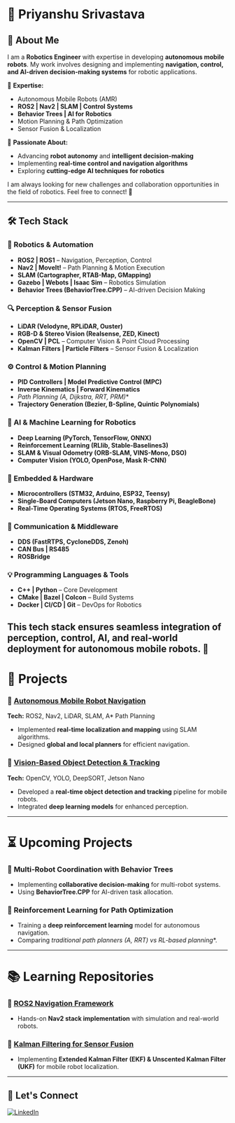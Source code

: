 # 💫 Priyanshu Srivastava  

## 🤖 About Me  

I am a **Robotics Engineer** with expertise in developing **autonomous mobile robots**. My work involves designing and implementing **navigation, control, and AI-driven decision-making systems** for robotic applications.  

🔹 **Expertise:**  
- Autonomous Mobile Robots (AMR)  
- **ROS2 | Nav2 | SLAM | Control Systems**  
- **Behavior Trees | AI for Robotics**  
- Motion Planning & Path Optimization  
- Sensor Fusion & Localization  

🔹 **Passionate About:**  
- Advancing **robot autonomy** and **intelligent decision-making**  
- Implementing **real-time control and navigation algorithms**  
- Exploring **cutting-edge AI techniques for robotics**  

I am always looking for new challenges and collaboration opportunities in the field of robotics. Feel free to connect! 🚀  

---

## 🛠️ Tech Stack  

### 🤖 Robotics & Automation  
- **ROS2 | ROS1** – Navigation, Perception, Control  
- **Nav2 | MoveIt!** – Path Planning & Motion Execution  
- **SLAM (Cartographer, RTAB-Map, GMapping)**  
- **Gazebo | Webots | Isaac Sim** – Robotics Simulation  
- **Behavior Trees (BehaviorTree.CPP)** – AI-driven Decision Making  

### 🔍 Perception & Sensor Fusion  
- **LiDAR (Velodyne, RPLiDAR, Ouster)**  
- **RGB-D & Stereo Vision (Realsense, ZED, Kinect)**  
- **OpenCV | PCL** – Computer Vision & Point Cloud Processing  
- **Kalman Filters | Particle Filters** – Sensor Fusion & Localization  

### ⚙️ Control & Motion Planning  
- **PID Controllers | Model Predictive Control (MPC)**  
- **Inverse Kinematics | Forward Kinematics**  
- **Path Planning (A*, Dijkstra, RRT, PRM)**  
- **Trajectory Generation (Bezier, B-Spline, Quintic Polynomials)**  

### 🧠 AI & Machine Learning for Robotics  
- **Deep Learning (PyTorch, TensorFlow, ONNX)**  
- **Reinforcement Learning (RLlib, Stable-Baselines3)**  
- **SLAM & Visual Odometry (ORB-SLAM, VINS-Mono, DSO)**  
- **Computer Vision (YOLO, OpenPose, Mask R-CNN)**  

### 💾 Embedded & Hardware  
- **Microcontrollers (STM32, Arduino, ESP32, Teensy)**  
- **Single-Board Computers (Jetson Nano, Raspberry Pi, BeagleBone)**  
- **Real-Time Operating Systems (RTOS, FreeRTOS)**  

### 📡 Communication & Middleware  
- **DDS (FastRTPS, CycloneDDS, Zenoh)**  
- **CAN Bus | RS485**  
- **ROSBridge**  

### 💡 Programming Languages & Tools  
- **C++ | Python** – Core Development  
- **CMake | Bazel | Colcon** – Build Systems  
- **Docker | CI/CD | Git** – DevOps for Robotics  

This tech stack ensures seamless integration of **perception, control, AI, and real-world deployment** for autonomous mobile robots. 🚀  
---

# 📌 Projects  

### 🔹 [Autonomous Mobile Robot Navigation](https://github.com/priyanshu28012002/autonomous-navigation)  
**Tech:** ROS2, Nav2, LiDAR, SLAM, A* Path Planning  
- Implemented **real-time localization and mapping** using SLAM algorithms.  
- Designed **global and local planners** for efficient navigation.  

### 🔹 [Vision-Based Object Detection & Tracking](https://github.com/priyanshu28012002/vision-tracking)  
**Tech:** OpenCV, YOLO, DeepSORT, Jetson Nano  
- Developed a **real-time object detection and tracking** pipeline for mobile robots.  
- Integrated **deep learning models** for enhanced perception.  

---

# ⏳ Upcoming Projects  

### 🚀 **Multi-Robot Coordination with Behavior Trees**  
- Implementing **collaborative decision-making** for multi-robot systems.  
- Using **BehaviorTree.CPP** for AI-driven task allocation.  

### 🚀 **Reinforcement Learning for Path Optimization**  
- Training a **deep reinforcement learning** model for autonomous navigation.  
- Comparing **traditional path planners (A*, RRT) vs RL-based planning**.  

---

# 📚 Learning Repositories  

### 📖 [ROS2 Navigation Framework](https://github.com/priyanshu28012002/ros2-nav-tutorials)  
- Hands-on **Nav2 stack implementation** with simulation and real-world robots.  

### 📖 [Kalman Filtering for Sensor Fusion](https://github.com/priyanshu28012002/kalman-filter-tutorial)  
- Implementing **Extended Kalman Filter (EKF) & Unscented Kalman Filter (UKF)** for mobile robot localization.  

---

## 🔗 Let's Connect  
[![LinkedIn](https://img.shields.io/badge/LinkedIn-%230077B5.svg?logo=linkedin&logoColor=white)](https://www.linkedin.com/in/priyanshu-srivastava-29486b206/)  

